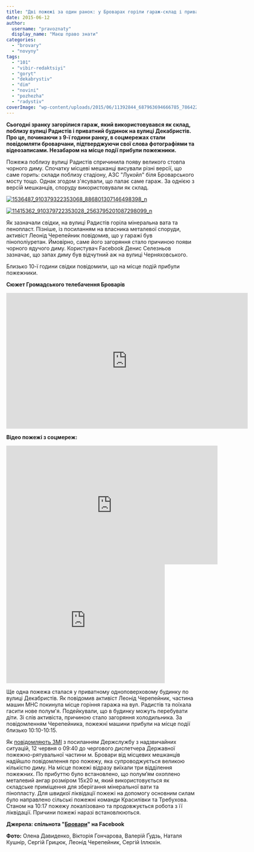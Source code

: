 ```yaml
---
title: "Дві пожежі за один ранок: у Броварах горіли гараж-склад і приватний будинок - ФОТО, ВІДЕО"
date: 2015-06-12
author: 
  username: "pravoznaty"
  display_name: "Маєш право знати"
categories: 
  - "brovary"
  - "novyny"
tags: 
  - "101"
  - "vibir-redaktsiyi"
  - "goryt"
  - "dekabrystiv"
  - "dim"
  - "novini"
  - "pozhezha"
  - "radystiv"
coverImage: "wp-content/uploads/2015/06/11392844_687963694666785_7864221309665403114_n.jpg"
---
```


**Сьогодні зранку загорілися гараж, який використовувався як склад, поблизу вулиці Радистів і приватний будинок на вулиці Декабристів. Про це, починаючи з 9-ї години ранку, в соцмережах стали повідомляти броварчани, підтверджуючи свої слова фотографіями та відеозаписами. Незабаром на місце події прибули пожежники.**

Пожежа поблизу вулиці Радистів спричинила появу великого стовпа чорного диму. Спочатку місцеві мешканці висували різні версії, що саме горить: склади поблизу стадіону, АЗС "Лукойл" біля Броварського мосту тощо. Однак згодом з'ясували, що палає саме гараж. За однією з версій мешканців, споруду використовували як склад.

[![1536487_910379322353068_886801307146498398_n](https://mpz.brovary.org/wp-content/uploads/2015/06/1536487_910379322353068_886801307146498398_n.jpg)](https://mpz.brovary.org/wp-content/uploads/2015/06/1536487_910379322353068_886801307146498398_n.jpg)

[![11415362_910379722353028_2563795201087298099_n](https://mpz.brovary.org/wp-content/uploads/2015/06/11415362_910379722353028_2563795201087298099_n.jpg)](https://mpz.brovary.org/wp-content/uploads/2015/06/11415362_910379722353028_2563795201087298099_n.jpg)

Як зазначали свідки, на вулиці Радистів горіла мінеральна вата та пенопласт. Пізніше, із посиланням на власника металевої споруди, активіст Леонід Черепейник повідомив, що у гаражі був пінополіуретан. Ймовірно, саме його загоряння стало причиною появи чорного ядучого диму. Користувач Facebook Денис Селезньов зазначає, що запах диму був відчутний аж на вулиці Черняховського.

Близько 10-ї години свідки повідомили, що на місце подій прибули пожежники.

**Сюжет Громадського телебачення Броварів**

<iframe src="https://www.youtube.com/embed/8xcaXHvDJqg" width="640" height="360" frameborder="0" allowfullscreen="allowfullscreen"></iframe>

**Відео пожежі з соцмереж:**

<iframe src="https://www.youtube.com/embed/EjQfFwz4kt4" width="560" height="315" frameborder="0" allowfullscreen="allowfullscreen"></iframe>

<iframe src="https://www.youtube.com/embed/2PN2E0tflD4" width="420" height="315" frameborder="0" allowfullscreen="allowfullscreen"></iframe>

Ще одна пожежа сталася у приватному одноповерховому будинку по вулиці Декабристів. Як повідомив активіст Леонід Черепейник, частина машин МНС покинула місце горіння гаража на вул. Радистів та поїхала гасити нове полум'я. Подейкували, що в будинку можуть перебувати діти. Зі слів активіста, причиною стало загоряння холодильника. За повідомленням Черепейника, пожежні машини прибули на місце події близько 10:10-10:15.

Як [повідомляють ЗМІ](https://www.hromadske.tv/society/v-brovarakh-gorit-sklad-pinoplastu-ta-azs-video/) з посиланням Держслужбу з надзвичайних ситуацій, 12 червня о 09:40 до чергового диспетчера Державної пожежно-рятувальної частини м. Бровари від місцевих мешканців надійшло повідомлення про пожежу, яка супроводжується великою кількістю диму. На місце пожежі відразу виїхали три відділення пожежних. По прибуттю було встановлено, що полум’ям охоплено металевий ангар розміром 15х20 м, який використовується як складське приміщення для зберігання мінеральної вати та пінопласту. Для швидкої ліквідації пожежі на допомогу основним силам було направлено сільські пожежні команди Красилівки та Требухова. Станом на 10:17 пожежу локалізовано та продовжується робота з її ліквідації. Причини пожежі наразі встановлюються.

**Джерела: спільнота "[Бровари](https://www.facebook.com/groups/brovary/)" на Facebook**

**Фото:** Олена Давиденко, Вікторія Гончарова, Валерій Ґудзь, Наталя Кушнір, Сергій Грицюк, Леонід Черепейник, Сергій Іллюхін.
